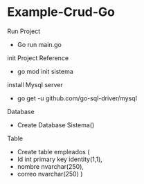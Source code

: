 # Example-Crud-Go
Run Project
- Go run main.go

init Project Reference
- go mod init sistema

install Mysql server
- go get -u github.com/go-sql-driver/mysql

Database 

- Create Database Sistema()

Table
- Create table empleados (
- Id int primary key identity(1,1),
- nombre nvarchar(250),
- correo nvarchar(250)
 )

